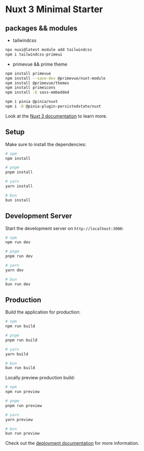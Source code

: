 # Nuxt 3 Minimal Starter

## packages && modules

- tailwindcss
```bash
npx nuxi@latest module add tailwindcss
npm i tailwindcss-primeui

```
- primevue && prime theme
```bash
npm install primevue
npm install --save-dev @primevue/nuxt-module
npm install @primevue/themes
npm install primeicons
npm install -D sass-embedded
```

```bash
npm i pinia @pinia/nuxt
npm i -D @pinia-plugin-persistedstate/nuxt
```

Look at the [Nuxt 3 documentation](https://nuxt.com/docs/getting-started/introduction) to learn more.

## Setup

Make sure to install the dependencies:

```bash
# npm
npm install

# pnpm
pnpm install

# yarn
yarn install

# bun
bun install
```

## Development Server

Start the development server on `http://localhost:3000`:

```bash
# npm
npm run dev

# pnpm
pnpm run dev

# yarn
yarn dev

# bun
bun run dev
```

## Production

Build the application for production:

```bash
# npm
npm run build

# pnpm
pnpm run build

# yarn
yarn build

# bun
bun run build
```

Locally preview production build:

```bash
# npm
npm run preview

# pnpm
pnpm run preview

# yarn
yarn preview

# bun
bun run preview
```

Check out the [deployment documentation](https://nuxt.com/docs/getting-started/deployment) for more information.
